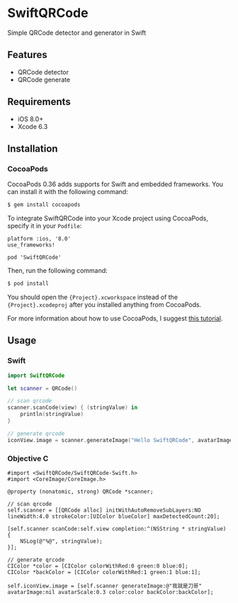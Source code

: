# SwiftQRCode
Simple QRCode detector and generator in Swift

## Features

* QRCode detector
* QRCode generate

## Requirements

* iOS 8.0+ 
* Xcode 6.3

## Installation

### CocoaPods

CocoaPods 0.36 adds supports for Swift and embedded frameworks. You can install it with the following command:

```bash
$ gem install cocoapods
```

To integrate SwiftQRCode into your Xcode project using CocoaPods, specify it in your `Podfile`:

```
platform :ios, '8.0'
use_frameworks!

pod 'SwiftQRCode'
```

Then, run the following command:

```bash
$ pod install
```

You should open the `{Project}.xcworkspace` instead of the `{Project}.xcodeproj` after you installed anything from CocoaPods.

For more information about how to use CocoaPods, I suggest [this tutorial](http://www.raywenderlich.com/64546/introduction-to-cocoapods-2).

## Usage

### Swift

```swift
import SwiftQRCode

let scanner = QRCode()

// scan qrcode
scanner.scanCode(view) { (stringValue) in
    println(stringValue)
}

// generate qrcode
iconView.image = scanner.generateImage("Hello SwiftQRCode", avatarImage: nil)
```

### Objective C

```objc
#import <SwiftQRCode/SwiftQRCode-Swift.h>
#import <CoreImage/CoreImage.h>

@property (nonatomic, strong) QRCode *scanner;

// scan qrcode
self.scanner = [[QRCode alloc] initWithAutoRemoveSubLayers:NO lineWidth:4.0 strokeColor:[UIColor blueColor] maxDetectedCount:20];

[self.scanner scanCode:self.view completion:^(NSString * stringValue) {
    NSLog(@"%@", stringValue);
}];

// generate qrcode
CIColor *color = [CIColor colorWithRed:0 green:0 blue:0];
CIColor *backColor = [CIColor colorWithRed:1 green:1 blue:1];

self.iconView.image = [self.scanner generateImage:@"我就是刀哥" avatarImage:nil avatarScale:0.3 color:color backColor:backColor];

```


